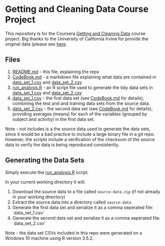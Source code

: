 # Getting and Cleaning Data Course Project

This repository is for the Coursera [Getting and Cleaning Data](https://www.coursera.org/learn/data-cleaning) course project.  Big thanks to the University of California Irvine for provide the original data (please see [here](http://archive.ics.uci.edu/ml/datasets/Human+Activity+Recognition+Using+Smartphones).

## Files 

1. [README.md](README.md) - this file, explaining the repo
2. [CodeBook.md](CodeBook.md) - a markdown file explaining what data are contained in [data_set_1.csv](data_set_1.csv) and [data_set_2.csv](data_set_2.csv)
3. [run_analysis.R](run_analysis.R) - an R script file used to generate the tidy data sets in [data_set_1.csv](data_set_1.csv) and [data_set_2.csv](data_set_2.csv)
4. [data_set_1.csv](data_set_1.csv) - the first data set (see [CodeBook.md](CodeBook.md) for details), combining the test and and training data sets from the source data.
5. [data_set_2.csv](data_set_2.csv) - the second data set (see [CodeBook.md](CodeBook.md) for details), providing averages (means) for each of the variables (grouped by subject and activity) in the first data set.

Note - not includes is a the source data used to generate the data sets, since it would be a bad practice to include a large binary file in a git repo.  However, the scripts include a verification of the checksum of the source data to verify the data is being reproduced consistently.

## Generating the Data Sets

Simply execute the [run_analysis.R](run_analysis.R) script.  

In your current working directory it will:
1. Download the source data to a file called `source-data.zip` (if not already in your working directory)
2. Extract the source data into a directory called `source-data`
3. Generate the first data set and serialize it as a comma seperated file: `data_set_1.csv'
3. Generate the second data set and serialize it as a comma seperated file: `data_set_2.csv'

Note - the data set CSVs included in this repo were generated on a Windows 10 machine using R version 3.5.2.
